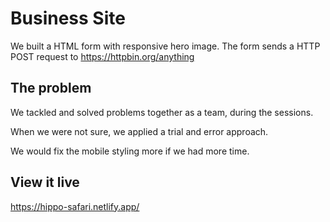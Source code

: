 # Business Site

We built a HTML form with responsive hero image.
The form sends a HTTP POST request to https://httpbin.org/anything

## The problem
We tackled and solved problems together as a team, during the sessions.

When we were not sure, we applied a trial and error approach.

We would fix the mobile styling more if we had more time.



## View it live
https://hippo-safari.netlify.app/
